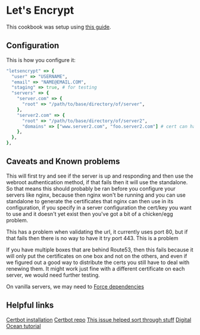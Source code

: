 # Let's Encrypt

This cookbook was setup using [this guide](https://gist.github.com/cecilemuller/a26737699a7e70a7093d4dc115915de8).

## Configuration

This is how you configure it:

```ruby
"letsencrypt" => {
  "user" => "USERNAME",
  "email" => "NAME@EMAIL.COM",
  "staging" => true, # for testing
  "servers" => {
    "server.com" => {
      "root" => "/path/to/base/directory/of/server",
    },
    "server2.com" => {
      "root" => "/path/to/base/directory/of/server2",
      "domains" => ["www.server2.com", "foo.server2.com"] # cert can handle multiple subdomains
    },
  },
},
```

## Caveats and Known problems

This will first try and see if the server is up and responding and then use the webroot authentication method, if that fails then it will use the standalone. So that means this should probably be ran before you configure your servers like nginx, because then nginx won't be running and you can use standalone to generate the certificates that nginx can then use in its configuration, if you specify in a server configuration the cert/key you want to use and it doesn't yet exist then you've got a bit of a chicken/egg problem.

This has a problem when validating the url, it currently uses port 80, but if that fails then there is no way to have it try port 443. This is a problem

If you have multiple boxes that are behind Route53, then this fails because it will only put the certificates on one box and not on the others, and even if we figured out a good way to distribute the certs you still have to deal with renewing them. It might work just fine with a different certificate on each server, we would need further testing.

On vanilla servers, we may need to [Force dependencies](https://github.com/certbot/certbot/issues/1706#issuecomment-197380593)

## Helpful links

[Certbot installation](https://certbot.eff.org/docs/intro.html#installation)
[Certbot repo](https://github.com/certbot/certbot)
[This issue helped sort through stuff](https://github.com/certbot/certbot/issues/1706)
[Digital Ocean tutorial](https://www.digitalocean.com/community/tutorials/how-to-secure-apache-with-let-s-encrypt-on-ubuntu-14-04)

